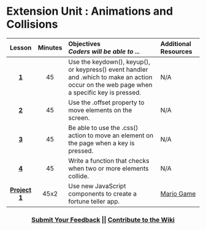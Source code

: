 # Extension Unit : Animations and Collisions





|Lesson|Minutes|Objectives <br> *Coders will be able to ...*|Additional Resources|
|:-------:|:-------:|:-------|:-------|
|[**1**](https://drive.google.com/open?id=1Q3GX36FVCQ5SOvE0kL6ArkfbI448FopDkMwYcY0rWEo)|45| Use the keydown(), keyup(), or keypress() event handler and .which to make an action occur on the web page when a specific key is pressed. |N/A|
|[**2**](https://drive.google.com/open?id=1Qudx0X3ToTapLhsZrK1HfUgRX7qxsIKi5IAG5LoqnPE)|45| Use the .offset property to move elements on the screen.|N/A|
|[**3**](https://drive.google.com/open?id=1bwNSqEng98DfxW3Ow5FzSCEqtFfxwdopTwMrJsLnYTc)|45| Be able to use the .css() action to move an element on the page when a key is pressed.|N/A|
|[**4**]()|45| Write a function that checks when two or more elements collide. |N/A|
|[**Project 1**](https://docs.google.com/presentation/d/1VA3v0VeS-sKI9GqFkUn1OKXh2t_8oQkIfom28DNb77Y/edit?usp=sharing)|45x2|Use new JavaScript components to create a fortune teller app.|[Mario Game](https://popcode.org/?gist=ca2437d274496930e6d2ed927f17e8b7)|

<h3 align="center"><a href="https://docs.google.com/forms/d/e/1FAIpQLSfx0wkLyw_jSOhWR2yY8GTR8TV2NXYZc40us7aPHnl9bO6WAQ/viewform">Submit Your Feedback</a> || <a href="https://github.com/ScriptEdcurriculum/curriculum17-18/wiki/1.-Foundations#unit-7-variables-value-types-operators-inputval">Contribute to the Wiki</a></h3> 


